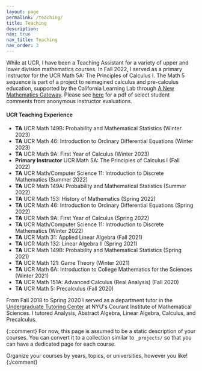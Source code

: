 ```yaml
---
layout: page
permalink: /teaching/
title: Teaching
description:
nav: true
nav_title: Teaching
nav_order: 3
---
```

While at UCR, I have been a Teaching Assistant for a variety of upper and lower division mathematics courses. In Fall 2022, I served as a primary instructor for the UCR Math 5A: The Principles of Calculus I. The Math 5 sequence is part of a project to reimagined calculus and pre-calculus education, supported by the California Learning Lab through [A New Mathematics Gateway](https://calearninglab.org/project/a-new-mathematics-gateway/). Please see [here]() for a pdf of select student comments from anonymous instructor evaluations.

#### UCR Teaching Experience
  * **TA** UCR Math 149B: Probability and Mathematical Statistics (Winter 2023)
  * **TA** UCR Math 46: Introduction to Ordinary Differential Equations (Winter 2023)
  * **TA** UCR Math 9A: First Year of Calculus (Winter 2023)
  * **Primary Instructor** UCR Math 5A: The Principles of Calculus I (Fall 2022)
  * **TA** UCR Math/Computer Science 11: Introduction to Discrete Mathematics (Summer 2022)
  * **TA** UCR Math 149A: Probability and Mathematical Statistics (Summer 2022)
  * **TA** UCR Math 153: History of Mathematics (Spring 2022)
  * **TA** UCR Math 46: Introduction to Ordinary Differential Equations (Spring 2022)
  * **TA** UCR Math 9A: First Year of Calculus (Spring 2022)
  * **TA** UCR Math/Computer Science 11: Introduction to Discrete Mathematics (Winter 2022)
  * **TA** UCR Math 31: Applied Linear Algebra (Fall 2021)
  * **TA** UCR Math 132: Linear Algebra II	(Spring 2021)
  * **TA** UCR Math 149B: Probability and Mathematical Statistics (Spring 2021)
  * **TA** UCR Math 121: Game Theory (Winter 2021)
  * **TA** UCR Math 6A: Introduction to College Mathematics for the Sciences (Winter 2021)
  * **TA** UCR Math 151A: Advanced Calculus (Real Analysis) (Fall 2020)
  * **TA** UCR Math 5: Precalculus (Fall 2020)

From Fall 2018 to Spring 2020 I served as a department tutor in the [Undergraduate Tutoring Center](https://math.nyu.edu/dynamic/undergrad/ba-cas/tutoring/) at NYU's Courant Institute of Mathematical Sciences. I tutored Analysis, Abstract Algebra, Linear Algebra, Calculus, and Precalculus.

{::comment}
For now, this page is assumed to be a static description of your courses. You can convert it to a collection similar to `_projects/` so that you can have a dedicated page for each course.

Organize your courses by years, topics, or universities, however you like!
{:/comment}

